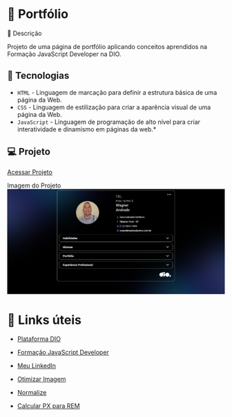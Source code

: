 # 📁 Portfólio

📃 Descrição

Projeto de uma página de portfólio aplicando conceitos aprendidos na Formação JavaScript Developer na DIO.

## 🚀 Tecnologias

* `HTML` - Linguagem de marcação para definir a estrutura básica de uma página da Web.
* `CSS` - Linguagem de estilização para criar a aparência visual de uma página da Web.
* `JavaScript` - Linguagem de programação de alto nível para criar interatividade e dinamismo em páginas da web.*


## 💻 Projeto

[Acessar Projeto](https://wsawebmaster.github.io/js-developer-portfolio)

Imagem do Projeto
![alt text](./assets/imgs/home-portfolio.png)



 # :link: Links úteis
* [Plataforma DIO](https://www.dio.me/)
* [Formação JavaScript Developer](https://web.dio.me/track/formacao-javascript-developer)
* [Meu LinkedIn](https://www.linkedin.com/in/wsawebmaster/)

* [Otimizar Imagem](https://tinypng.com/)
* [Normalize](https://cdnjs.com/libraries/normalize)
* [Calcular PX para REM](https://nekocalc.com/px-to-rem-converter)
